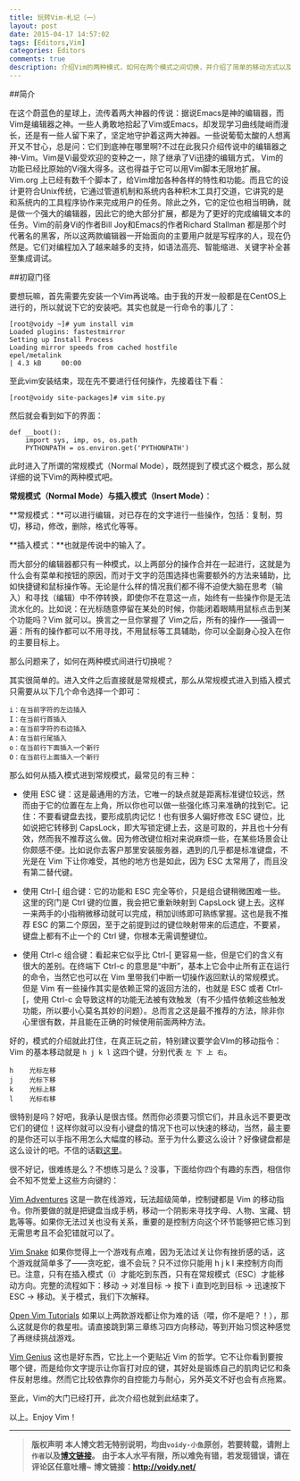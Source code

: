 ```yaml
---
title: 玩转Vim-札记（一）
layout: post
date: 2015-04-17 14:57:02
tags: [Editors,Vim]
categories: Editors
comments: true
description: 介绍Vim的两种模式，如何在两个模式之间切换，并介绍了简单的移动方式以及练习的方法
---
```


##简介

在这个蔚蓝色的星球上，流传着两大神器的传说：据说Emacs是神的编辑器，而Vim是编辑器之神。一些人勇敢地拾起了Vim或Emacs，却发现学习曲线陡峭而漫长，还是有一些人留下来了，坚定地守护着这两大神器。一些说葡萄太酸的人想离开又不甘心，总是问：它们到底神在哪里啊?不过在此我只介绍传说中的编辑器之神-Vim。Vim是Vi最受欢迎的变种之一，除了继承了Vi迅捷的编辑方式， Vim的功能已经比原始的Vi强大得多。这也得益于它可以用Vim脚本无限地扩展。 Vim.org 上已经有数千个脚本了，给Vim增加各种各样的特性和功能。而且它的设计更符合Unix传统，它通过管道机制和系统内各种积木工具打交道，它讲究的是和系统内的工具程序协作来完成用户的任务。除此之外，它的定位也相当明确，就是做一个强大的编辑器，因此它的绝大部分扩展，都是为了更好的完成编辑文本的任务。Vim的前身Vi的作者Bill Joy和Emacs的作者Richard Stallman 都是那个时代著名的黑客，所以这两款编辑器一开始面向的主要用户就是写程序的人，现在仍然是。它们对编程加入了越来越多的支持，如语法高亮、智能缩进、关键字补全甚至集成调试。

##初窥门径

要想玩嘛，首先需要先安装一个Vim再说咯。由于我的开发一般都是在CentOS上进行的，所以就说下它的安装吧。其实也就是一行命令的事儿了：

	[root@voidy ~]# yum install vim
	Loaded plugins: fastestmirror
	Setting up Install Process
	Loading mirror speeds from cached hostfile
	epel/metalink                                                                                                 | 4.3 kB     00:00

至此vim安装结束，现在先不要进行任何操作，先接着往下看：

	[root@voidy site-packages]# vim site.py

然后就会看到如下的界面：

	def __boot():
	    import sys, imp, os, os.path
	    PYTHONPATH = os.environ.get('PYTHONPATH')

此时进入了所谓的常规模式（Normal Mode），既然提到了模式这个概念，那么就详细的说下Vim的两种模式吧。

**常规模式（Normal Mode）**与**插入模式（Insert Mode）**：

**常规模式：**可以进行编辑，对已存在的文字进行一些操作，包括：复制，剪切，移动，修改，删除，格式化等等。

**插入模式：**也就是传说中的输入了。

而大部分的编辑器都只有一种模式，以上两部分的操作合并在一起进行，这就是为什么会有菜单和按钮的原因，而对于文字的范围选择也需要额外的方法来辅助，比如快捷键和鼠标操作等。无论是什么样的情况我们都不得不迫使大脑在思考（输入）和寻找（编辑）中不停转换，即使你不在意这一点，始终有一些操作你是无法流水化的。比如说：在光标随意停留在某处的时候，你能闭着眼睛用鼠标点击到某个功能吗？Vim 就可以。换言之一旦你掌握了 Vim之后，所有的操作——强调一遍：所有的操作都可以不用寻找，不用鼠标等工具辅助，你可以全副身心投入在你的主要目标上。

那么问题来了，如何在两种模式间进行切换呢？

其实很简单的。进入文件之后直接就是常规模式，那么从常规模式进入到插入模式只需要从以下几个命令选择一个即可：

	i：在当前字符的左边插入
	I：在当前行首插入
	a：在当前字符的右边插入
	A：在当前行尾插入
	o：在当前行下面插入一个新行
	O：在当前行上面插入一个新行

那么如何从插入模式进到常规模式，最常见的有三种：

* 使用 ESC 键：这是最通用的方法，它唯一的缺点就是距离标准键位较远，然而由于它的位置在左上角，所以你也可以做一些强化练习来准确的找到它。记住：不要看键盘去找，要形成肌肉记忆！也有很多人偏好修改 ESC 键位，比如说把它转移到 CapsLock，即大写锁定键上去，这是可取的，并且也十分有效，然而我不推荐这么做。因为修改键位相对来说麻烦一些，在某些场景会让你颇感不便。比如说你去客户那里安装服务器，遇到的几乎都是标准键盘，不光是在 Vim 下让你难受，其他的地方也是如此，因为 ESC 太常用了，而且没有第二替代键。

* 使用 Ctrl-[ 组合键：它的功能和 ESC 完全等价，只是组合键稍微困难一些。这里的窍门是 Ctrl 键的位置，我会把它重新映射到 CapsLock 键上去。这样一来两手的小指稍微移动就可以完成，稍加训练即可熟练掌握。这也是我不推荐 ESC 的第二个原因，至于之前提到过的键位映射带来的后遗症，不要紧，键盘上都有不止一个的 Ctrl 键，你根本无需调整键位。

* 使用 Ctrl-c 组合键：看起来它似乎比 Ctrl-[ 更容易一些，但是它们的含义有很大的差别。在终端下 Ctrl-c 的意思是“中断”，基本上它会中止所有正在运行的命令，当然它也可以在 Vim 里带我们中断一切操作返回默认的常规模式。但是 Vim 有一些操作其实是依赖正常的返回方法的，也就是 ESC 或者 Ctrl-[，使用 Ctrl-c 会导致这样的功能无法被有效触发（有不少插件依赖这些触发功能，所以要小心莫名其妙的问题）。总而言之这是最不推荐的方法，除非你心里很有数，并且能在正确的时候使用前面两种方法。

好的，模式的介绍就此打住，在真正玩之前，特别建议要学会VIm的移动指令：Vim 的基本移动就是 `h j k l` 这四个键，分别代表 `左 下 上 右`。

	h    光标左移    
	j    光标下移    
	k    光标上移    
	l    光标右移 

很特别是吗？好吧，我承认是很古怪。然而你必须要习惯它们，并且永远不要更改它们的键位！这样你就可以没有小键盘的情况下也可以快速的移动，当然，最主要的是你还可以手指不用怎么大幅度的移动。至于为什么要这么设计？好像键盘都是这么设计的吧。不信的话戳[这里](http://www.catonmat.net/blog/why-vim-uses-hjkl-as-arrow-keys/)。

很不好记，很难练是么？不想练习是么？没事，下面给你四个有趣的东西，相信你会不知不觉爱上这些方向键的：

[Vim Adventures](http://vim-adventures.com/) 这是一款在线游戏，玩法超级简单，控制键都是 Vim 的移动指令。你所要做的就是把键盘当成手柄，移动一个阴影来寻找字母、人物、宝藏、钥匙等等。如果你无法过关也没有关系，重要的是控制方向这个环节能够把它练习到无需思考且不会犯错就可以了。

[Vim Snake](http://www.vimsnake.com/) 如果你觉得上一个游戏有点难，因为无法过关让你有挫折感的话，这个游戏就简单多了——贪吃蛇，谁不会玩？只不过你只能用 h j k l 来控制方向而已。注意，只有在插入模式（i）才能吃到东西，只有在常规模式（ESC）才能移动方向。完整的流程如下：移动 -> 对准目标 -> 按下 i 直到吃到目标 -> 迅速按下 ESC -> 移动。关于模式，我们下次解释。

[Open Vim Tutorials](http://www.openvim.com/tutorial.html) 如果以上两款游戏都让你为难的话（喂，你不是吧？！），那么这就是你的救星啦。请直接跳到第三章练习四方向移动，等到开始习惯这种感觉了再继续挑战游戏。

[Vim Genius](http://www.vimgenius.com/) 这也是好东西，它比上一个更贴近 Vim 的哲学。它不让你看到要按哪个键，而是给你文字提示让你盲打对应的键，其好处是锻炼自己的肌肉记忆和条件反射思维。然而它比较依靠你的自控能力与耐心，另外英文不好也会有点拖累。

至此，Vim的大门已经打开，此次介绍也就到此结束了。

以上。Enjoy Vim！

---
> **版权声明**
> **本人博文若无特别说明，均由`voidy-小鱼`原创，若要转载，请附上`作者`以及[博文链接](http://voidy.net)。**
> **由于本人水平有限，所以难免有错，若发现错误，请在评论区任意吐槽~**
> **博文链接：<http://voidy.net/>**